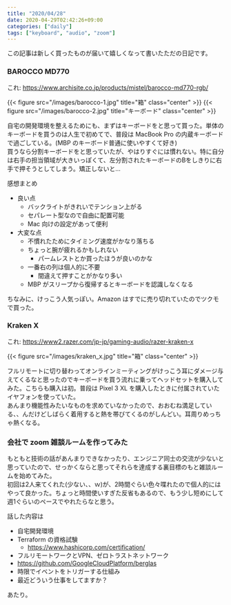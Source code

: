 ```yaml
---
title: "2020/04/28"
date: 2020-04-29T02:42:26+09:00
categories: ["daily"]
tags: ["keyboard", "audio", "zoom"]
---
```



この記事は新しく買ったものが届いて嬉しくなって書いたただの日記です。

### BAROCCO MD770
これ: https://www.archisite.co.jp/products/mistel/barocco-md770-rgb/

{{< figure src="/images/barocco-1.jpg" title="箱" class="center" >}}
{{< figure src="/images/barocco-2.jpg" title="キーボード" class="center" >}}


自宅の開発環境を整えるためにも、まずはキーボードをと思って買った。単体のキーボードを買うのは人生で初めてで、普段は MacBook Pro の内蔵キーボードで過ごしている。(MBP のキーボード普通に使いやすくて好き)  
買うなら分割キーボードをと思っていたが、やはりすぐには慣れない。特に自分は右手の担当領域が大きいっぽくて、左分割されたキーボードのBをしきりに右手で押そうとしてしまう。矯正しないと...  

感想まとめ

- 良い点
    - バックライトがきれいでテンション上がる
    - セパレート型なので自由に配置可能
    - Mac 向けの設定があって便利
- 大変な点
    - 不慣れたためにタイミング速度がかなり落ちる
    - ちょっと腕が疲れるかもしれない
        - パームレストとか買ったほうが良いのかな
    - 一番右の列は個人的に不要
        - 間違えて押すことがかなり多い
    - MBP がスリープから復帰するとキーボードを認識しなくなる

ちなみに、けっこう人気っぽい。Amazon はすでに売り切れていたのでツクモで買った。

### Kraken X
これ: https://www2.razer.com/jp-jp/gaming-audio/razer-kraken-x

{{< figure src="/images/kraken_x.jpg" title="箱" class="center" >}}

フルリモートに切り替わってオンラインミーティングがけっこう耳にダメージ与えてくるなと思ったのでキーボードを買う流れに乗ってヘッドセットを購入してみた。こちらも購入は初。普段は Pixel 3 XL を購入したときに付属されていたイヤフォンを使っていた。  
あんまり機能性みたいなものを求めていなかったので、おおむね満足している、、んだけどしばらく着用すると熱を帯びてくるのがしんどい。耳周りめっちゃ熱くなる。


### 会社で zoom 雑談ルームを作ってみた
もともと技術の話があんまりできなかったり、エンジニア同士の交流が少ないと思っていたので、せっかくならと思ってそれらを達成する裏目標のもと雑談ルームを始めてみた。  
初回は2人来てくれた(少ない、、ｗ)が、2時間ぐらい色々喋れたので個人的にはやって良かった。ちょっと時間使いすぎた反省もあるので、もう少し短めにして週1ぐらいのペースでやれたらなと思う。

 話した内容は

 - 自宅開発環境
 - Terraform の資格試験
     - https://www.hashicorp.com/certification/
 - フルリモートワークとVPN、ゼロトラストネットワーク
 - https://github.com/GoogleCloudPlatform/berglas
 - 時限でイベントをトリガーする仕組み
 - 最近どういう仕事をしてますか？

 あたり。
